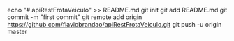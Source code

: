 echo "# apiRestFrotaVeiculo" >> README.md
git init
git add README.md
git commit -m "first commit"
git remote add origin https://github.com/flaviobrandao/apiRestFrotaVeiculo.git
git push -u origin master
                